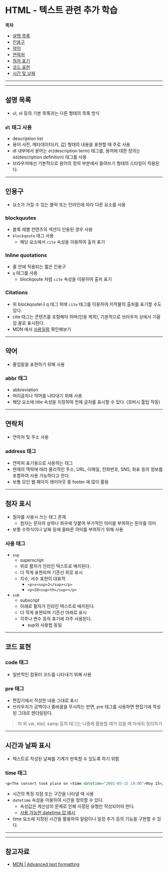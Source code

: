 # HTML - 텍스트 관련 추가 학습

**목차**

- [설명 목록](#설명-목록)
- [인용구](#인용구)
- [약어](#약어)
- [연락처](#연락처)
- [첨자 표기](#첨자-표시)
- [코드 표현](#코드-표현)
- [시간 및 날짜](#시간과-날짜-표시)

---
---

## 설명 목록

- ul, ol 등의 기본 목록과는 다른 형태의 목록 방식

### `dl` 태그 사용
  - description list
  - 용어 사전, 메타데이터(키, 값) 형태의 내용을 표현할 때 주로 사용
  - dl 내부에서 용어는 `dt`(description term) 태그를, 용어에 대한 정의는 `dd`(description definition) 태그를 사용
  - 브라우저에선 기본적으로 용어의 정의 부분에서 들여쓰기 형태의 스타일이 적용된다.

--- 

## 인용구

- 요소가 가질 수 있는 블럭 또는 인라인에 따라 다른 요소를 사용

### blockquutes

- 블록 레벨 컨텐츠의 섹션이 인용된 경우 사용
- `blockqoute` 태그 사용
  - 해당 요소에서 `cite` 속성을 이용하여 출처 표기

### Inline quotations

- 줄 안에 적용되는 짧은 인용구
- `q` 태그를 사용
  - blockqoute 처럼 `cite` 속성을 이용하여 출처 표기

### Citations

- 위 blockqoute나 q 태그 외에 `cite` 태그를 이용하여 저작물의 출처를 표기할 수도 있다.
- cite 태그는 콘텐츠를 포함해야 하며(인용 제목), 기본적으로 브라우저 상에서 기울임 꼴로 표시된다.
- MDN 에서 [사용일람](https://developer.mozilla.org/ko/docs/Web/HTML/Element/cite#%EC%82%AC%EC%9A%A9_%EC%9D%BC%EB%9E%8C) 확인해보기

---

## 약어

- 줄임말을 표현하기 위해 사용

### abbr 태그

- abbreviation
- 머리글자나 약어를 나타내기 위해 사용
- 해당 요소에 title 속성을 지정하여 전체 글자를 표시할 수 있다. (호버시 툴팁 작동)

---

## 연락처

- 연락처 및 주소 사용

### address 태그

- 연락처 표기용으로 사용하는 태그
- 현재의 맥락에 따라 물리적인 주소, URL, 이메일, 전화번호, SNS, 좌표 등의 정보를 포함하여 사용 가능하다고 한다.
- 보통 모던 웹 페이지 레이아웃 중 footer 에 많이 활용

---

## 첨자 표시

- 첨자를 사용시 쓰는 태그 존재
  - 첨자는 문자의 상하나 좌우에 덧붙여 부가적인 의미를 부여하는 문자를 의미
- 보통 수학식이나 날짜 등에 올바른 의미를 부여하기 위해 사용

### 사용 태그

- `sup`
  - superscript
  - 위로 활자가 인라인 텍스트로 배치된다.
  - 더 작게 표현되며 기준선 위로 표시
  - 지수, 서수 표현이 대표적
    - `<p>x<sup>2</sup></p>`
    - `<p>20<sup>th</sup></p>`
- `sub`
  - subscript
  - 아래로 활자가 인라인 텍스트로 배치된다.
  - 더 작게 표현되며 기준선 아래로 표시
  - 각주나 변수 등의 표기에 자주 사용된다.
    - sup와 사용법 동일

---

## 코드 표현

### code 태그

- 일반적인 컴퓨터 코드를 나타내기 위해 사용

### pre 태그

- 편집기에서 작성한 내용 그대로 표시
- 브라우저가 공백이나 줄바꿈을 무시하는 반면, pre 태그를 사용하면 편집기에 작성된 그대로 렌더링된다.

> 이 외 var, kbd, samp 등의 태그는 나중에 활용할 때가 있을 때 자세히 정리하기

---

## 시간과 날짜 표시

- 텍스트로 작성된 날짜를 기계가 판독할 수 있도록 하기 위함

### time 태그

```html
<p>The concert took place on <time datetime="2001-05-15 19:00">May 15</time>.</p>
```

- 시간의 특정 지점 또는 구간을 나타낼 때 사용
- `datetime` 속성을 이용하여 시간을 정의할 수 있다.
  - 속성값은 계산상의 문제로 인해 지정된 유형만 작성되어야 한다.
  - [사용 가능한 datetime 값 예시](https://developer.mozilla.org/ko/docs/Web/HTML/Element/time#%EC%9C%A0%ED%9A%A8%ED%95%9C_datetime_%EA%B0%92)
- time 요소에 지정된 시간을 활용하여 알람이나 일정 추가 등의 기능을 구현할 수 있다.

---
---

## 참고자료

- [MDN | Advanced text formatting](https://developer.mozilla.org/ko/docs/Learn/HTML/Introduction_to_HTML/Advanced_text_formatting)